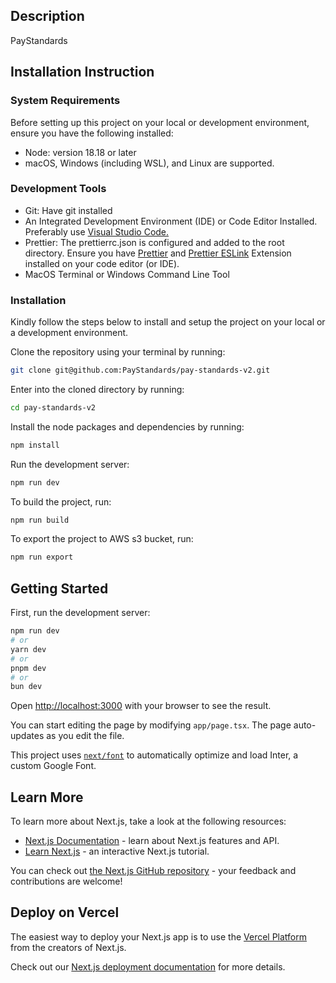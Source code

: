 ## Description
PayStandards 

## Installation Instruction

### System Requirements
Before setting up this project on your local or development environment, ensure you have the following installed:
- Node: version 18.18 or later
- macOS, Windows (including WSL), and Linux are supported.

### Development Tools
- Git: Have git installed
- An Integrated Development Environment (IDE) or Code Editor Installed. Preferably use [Visual Studio Code.](https://code.visualstudio.com/) 
- Prettier: The prettierrc.json is configured and added to the root directory. Ensure you have [Prettier](https://marketplace.visualstudio.com/items?itemName=esbenp.prettier-vscode) and [Prettier ESLink](https://marketplace.visualstudio.com/items?itemName=rvest.vs-code-prettier-eslint) Extension installed on your code editor (or IDE). 
- MacOS Terminal or Windows Command Line Tool

### Installation
Kindly follow the steps below to install and setup the project on your local or a development environment.

Clone the repository using your terminal by running:

``` bash
git clone git@github.com:PayStandards/pay-standards-v2.git
```
Enter into the cloned directory by running:
```bash
cd pay-standards-v2
```
Install the node packages and dependencies by running:
```bash
npm install
```
Run the development server:
```bash
npm run dev
```
To build the project, run:
```bash
npm run build
```
To export the project to AWS s3 bucket, run:
```bash
npm run export
```


## Getting Started

First, run the development server:

```bash
npm run dev
# or
yarn dev
# or
pnpm dev
# or
bun dev
```

Open [http://localhost:3000](http://localhost:3000) with your browser to see the result.

You can start editing the page by modifying `app/page.tsx`. The page auto-updates as you edit the file.

This project uses [`next/font`](https://nextjs.org/docs/basic-features/font-optimization) to automatically optimize and load Inter, a custom Google Font.

## Learn More

To learn more about Next.js, take a look at the following resources:

- [Next.js Documentation](https://nextjs.org/docs) - learn about Next.js features and API.
- [Learn Next.js](https://nextjs.org/learn) - an interactive Next.js tutorial.

You can check out [the Next.js GitHub repository](https://github.com/vercel/next.js/) - your feedback and contributions are welcome!

## Deploy on Vercel

The easiest way to deploy your Next.js app is to use the [Vercel Platform](https://vercel.com/new?utm_medium=default-template&filter=next.js&utm_source=create-next-app&utm_campaign=create-next-app-readme) from the creators of Next.js.

Check out our [Next.js deployment documentation](https://nextjs.org/docs/deployment) for more details.
